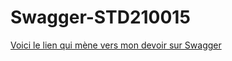 # Swagger-STD210015
[Voici le lien qui mène vers mon devoir sur Swagger](https://petstore.swagger.io/?url=https://raw.githubusercontent.com/Rakotonirinaonjaniaina/Swagger-STD210015/main/exo1_part1.yaml)
